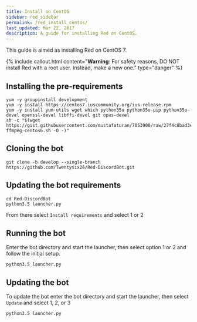 ```yaml
---
title: Install on CentOS
sidebar: red_sidebar
permalink: /red_install_centos/
last_updated: Mar 22, 2017
description: A guide for installing Red on CentOS.
---
```


This guide is aimed as installing Red on CentOS 7.

{% include callout.html content="**Warning**: For safety reasons, DO NOT install Red with a root user. Instead, make a new one." type="danger" %}

## Installing the pre-requirements

```
yum -y groupinstall development
yum -y install https://centos7.iuscommunity.org/ius-release.rpm
yum -y install yum-utils wget which python35u python35u-pip python35u-devel openssl-devel libffi-devel git opus-devel
sh -c "$(wget https://gist.githubusercontent.com/mustafaturan/7053900/raw/27f4c8bad3ee2bb0027a1a52dc8501bf1e53b270/latest-ffmpeg-centos6.sh -O -)"
```

## Cloning the bot

```
git clone -b develop --single-branch https://github.com/Twentysix26/Red-DiscordBot.git
```

## Updating the bot requirements

```
cd Red-DiscordBot
python3.5 launcher.py
```
From there select ``Install requirements`` and select 1 or 2

## Running the bot

Enter the bot directory and start the launcher, then select option 1 or 2 and follow the initial setup.
```
python3.5 launcher.py
```

## Updating the bot

To update the bot enter the bot directory and start the launcher,  then select ``Update`` and select 1, 2, or 3
```
python3.5 launcher.py
```